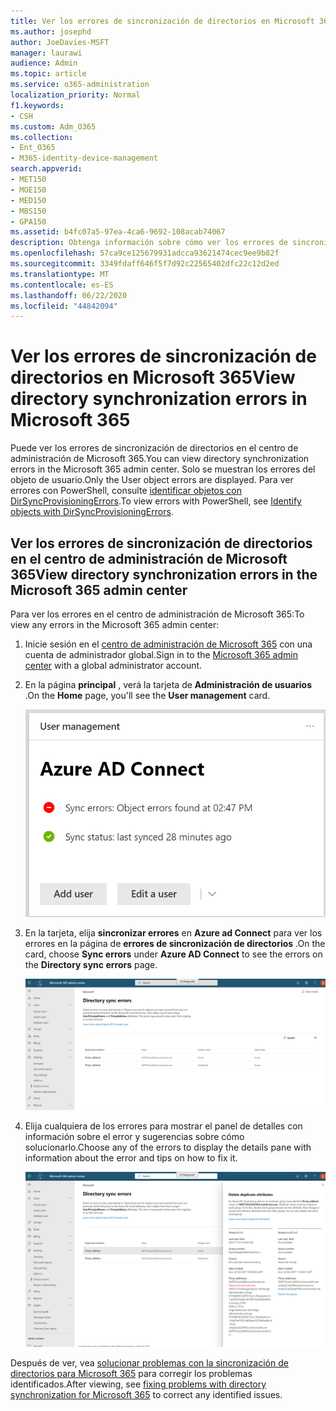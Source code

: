 ```yaml
---
title: Ver los errores de sincronización de directorios en Microsoft 365
ms.author: josephd
author: JoeDavies-MSFT
manager: laurawi
audience: Admin
ms.topic: article
ms.service: o365-administration
localization_priority: Normal
f1.keywords:
- CSH
ms.custom: Adm_O365
ms.collection:
- Ent_O365
- M365-identity-device-management
search.appverid:
- MET150
- MOE150
- MED150
- MBS150
- GPA150
ms.assetid: b4fc07a5-97ea-4ca6-9692-108acab74067
description: Obtenga información sobre cómo ver los errores de sincronización de directorios en el centro de administración de Microsoft 365.
ms.openlocfilehash: 57ca9ce125679931adcca93621474cec9ee9b82f
ms.sourcegitcommit: 3349fdaff646f5f7d92c22565402dfc22c12d2ed
ms.translationtype: MT
ms.contentlocale: es-ES
ms.lasthandoff: 06/22/2020
ms.locfileid: "44842094"
---
```

# <a name="view-directory-synchronization-errors-in-microsoft-365"></a><span data-ttu-id="e23e4-103">Ver los errores de sincronización de directorios en Microsoft 365</span><span class="sxs-lookup"><span data-stu-id="e23e4-103">View directory synchronization errors in Microsoft 365</span></span>

<span data-ttu-id="e23e4-104">Puede ver los errores de sincronización de directorios en el centro de administración de Microsoft 365.</span><span class="sxs-lookup"><span data-stu-id="e23e4-104">You can view directory synchronization errors in the Microsoft 365 admin center.</span></span> <span data-ttu-id="e23e4-105">Solo se muestran los errores del objeto de usuario.</span><span class="sxs-lookup"><span data-stu-id="e23e4-105">Only the User object errors are displayed.</span></span> <span data-ttu-id="e23e4-106">Para ver errores con PowerShell, consulte [identificar objetos con DirSyncProvisioningErrors](https://docs.microsoft.com/azure/active-directory/hybrid/how-to-connect-syncservice-duplicate-attribute-resiliency).</span><span class="sxs-lookup"><span data-stu-id="e23e4-106">To view errors with PowerShell, see [Identify objects with DirSyncProvisioningErrors](https://docs.microsoft.com/azure/active-directory/hybrid/how-to-connect-syncservice-duplicate-attribute-resiliency).</span></span>

## <a name="view-directory-synchronization-errors-in-the-microsoft-365-admin-center"></a><span data-ttu-id="e23e4-107">Ver los errores de sincronización de directorios en el centro de administración de Microsoft 365</span><span class="sxs-lookup"><span data-stu-id="e23e4-107">View directory synchronization errors in the Microsoft 365 admin center</span></span>

<span data-ttu-id="e23e4-108">Para ver los errores en el centro de administración de Microsoft 365:</span><span class="sxs-lookup"><span data-stu-id="e23e4-108">To view any errors in the Microsoft 365 admin center:</span></span>
  
1. <span data-ttu-id="e23e4-109">Inicie sesión en el [centro de administración de Microsoft 365](https://admin.microsoft.com) con una cuenta de administrador global.</span><span class="sxs-lookup"><span data-stu-id="e23e4-109">Sign in to the [Microsoft 365 admin center](https://admin.microsoft.com) with a global administrator account.</span></span> 
    
2. <span data-ttu-id="e23e4-110">En la página **principal** , verá la tarjeta de **Administración de usuarios** .</span><span class="sxs-lookup"><span data-stu-id="e23e4-110">On the **Home** page, you'll see the **User management** card.</span></span> 
    
    ![La tarjeta de administración de usuarios en el centro de administración de Microsoft 365](media/060006e9-de61-49d5-8979-e77cda198e71.png)
  
3. <span data-ttu-id="e23e4-112">En la tarjeta, elija **sincronizar errores** en **Azure ad Connect** para ver los errores en la página de **errores de sincronización de directorios** .</span><span class="sxs-lookup"><span data-stu-id="e23e4-112">On the card, choose **Sync errors** under **Azure AD Connect** to see the errors on the **Directory sync errors** page.</span></span>   
    
    ![Un ejemplo de la página de errores de sincronización de directorios](media/882094a3-80d3-4aae-b90b-78b27047974c.png)

4. <span data-ttu-id="e23e4-114">Elija cualquiera de los errores para mostrar el panel de detalles con información sobre el error y sugerencias sobre cómo solucionarlo.</span><span class="sxs-lookup"><span data-stu-id="e23e4-114">Choose any of the errors to display the details pane with information about the error and tips on how to fix it.</span></span>

   ![Ejemplo de los detalles de un error de sincronización de directorios](media/a6e302d4-6be7-4e3a-b4b5-81c5a2c02952.png)
  
<span data-ttu-id="e23e4-116">Después de ver, vea [solucionar problemas con la sincronización de directorios para Microsoft 365](fix-problems-with-directory-synchronization.md) para corregir los problemas identificados.</span><span class="sxs-lookup"><span data-stu-id="e23e4-116">After viewing, see [fixing problems with directory synchronization for Microsoft 365](fix-problems-with-directory-synchronization.md) to correct any identified issues.</span></span>

